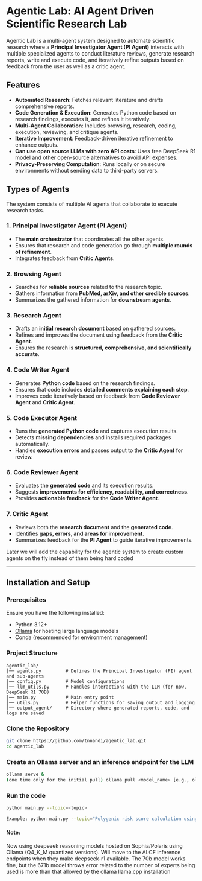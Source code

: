 # Agentic Lab: AI Agent Driven Scientific Research Lab

Agentic Lab is a multi-agent system designed to automate scientific research where a **Principal Investigator Agent (PI Agent)** interacts with multiple specialized agents to conduct literature reviews, generate research reports, write and execute code, and iteratively refine outputs based on feedback from the user as well as a critic agent.

## **Features**
- **Automated Research**: Fetches relevant literature and drafts comprehensive reports.
- **Code Generation & Execution**: Generates Python code based on research findings, executes it, and refines it iteratively.
- **Multi-Agent Collaboration**: Includes browsing, research, coding, execution, reviewing, and critique agents.
- **Iterative Improvement**: Feedback-driven iterative refinement to enhance outputs.
- **Can use open source LLMs with zero API costs**: Uses free DeepSeek R1 model and other open-source alternatives to avoid API expenses.
- **Privacy-Preserving Computation**: Runs locally or on secure environments without sending data to third-party servers.
## Types of Agents

The system consists of multiple AI agents that collaborate to execute research tasks.

### **1. Principal Investigator Agent (PI Agent)**
- The **main orchestrator** that coordinates all the other agents.
- Ensures that research and code generation go through **multiple rounds of refinement**.
- Integrates feedback from **Critic Agents**.

### **2. Browsing Agent**
- Searches for **reliable sources** related to the research topic.
- Gathers information from **PubMed, arXiv, and other credible sources**.
- Summarizes the gathered information for **downstream agents**.

### **3. Research Agent**
- Drafts an **initial research document** based on gathered sources.
- Refines and improves the document using feedback from the **Critic Agent**.
- Ensures the research is **structured, comprehensive, and scientifically accurate**.

### **4. Code Writer Agent**
- Generates **Python code** based on the research findings.
- Ensures that code includes **detailed comments explaining each step**.
- Improves code iteratively based on feedback from **Code Reviewer Agent** and **Critic Agent**.

### **5. Code Executor Agent**
- Runs the **generated Python code** and captures execution results.
- Detects **missing dependencies** and installs required packages automatically.
- Handles **execution errors** and passes output to the **Critic Agent** for review.

### **6. Code Reviewer Agent**
- Evaluates the **generated code** and its execution results.
- Suggests **improvements for efficiency, readability, and correctness**.
- Provides **actionable feedback** for the **Code Writer Agent**.

### **7. Critic Agent**
- Reviews both the **research document** and the **generated code**.
- Identifies **gaps, errors, and areas for improvement**.
- Summarizes feedback for the **PI Agent** to guide iterative improvements.

Later we will add the capability for the agentic system to create custom agents on the fly instead of them being hard coded

---

## **Installation and Setup**
### **Prerequisites**
Ensure you have the following installed:
- Python 3.12+
- [Ollama](https://ollama.com/) for hosting large language models
- Conda (recommended for environment management)

### **Project Structure**
```plaintext
agentic_lab/
│── agents.py         # Defines the Principal Investigator (PI) agent and sub-agents
│── config.py         # Model configurations 
│── llm_utils.py      # Handles interactions with the LLM (for now, DeepSeek R1 70B)
│── main.py           # Main entry point 
│── utils.py          # Helper functions for saving output and logging
│── output_agent/     # Directory where generated reports, code, and logs are saved
```
### **Clone the Repository**
```bash
git clone https://github.com/tnnandi/agentic_lab.git
cd agentic_lab
```

### **Create an Ollama server and an inference endpoint for the LLM**
```bash
ollama serve &
(one time only for the initial pull) ollama pull <model_name> [e.g., ollama pull deepseek-r1:671b]
```

### **Run the code**
```bash
python main.py --topic=<topic> 

Example: python main.py --topic="Polygenic risk score calculation using publicly available GWAS and genotype data"
```



#### Note: 
Now using deepseek reasoning models hosted on Sophia/Polaris using Ollama (Q4_K_M quantized versions). Will move to the ALCF inference endpoints when they make deepseek-r1 available.
The 70b model works fine, but the 671b model throws error related to the number of experts being used is more than that allowed by the ollama llama.cpp installation
